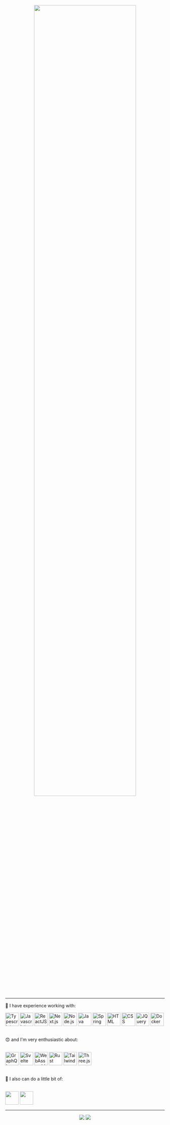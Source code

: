 <!-- in your header -->
<link rel="stylesheet" href="https://cdn.jsdelivr.net/gh/devicons/devicon@latest/devicon.min.css">

<p align="center">
  <img src="https://github.com/msawaguchi/msawaguchi/assets/28602785/1b4dea24-2ce6-4204-8b0b-95f0bde7638e" width="80%">
</p>

---
💼 I have experience working with:
<p>          
  <img src="https://cdn.jsdelivr.net/gh/devicons/devicon/icons/typescript/typescript-original.svg" height="42" alt="Typescript" title="Typescript"/>
  <img src="https://cdn.jsdelivr.net/gh/devicons/devicon/icons/javascript/javascript-original.svg" height="42" alt="Javascript" title="Javascript"/>
  <img src="https://cdn.jsdelivr.net/gh/devicons/devicon/icons/react/react-original.svg" height="42" alt="ReactJS" title="ReactJS"/>
  <img src="https://github.com/up-for-grabs/up-for-grabs.net/assets/139565234/53ea0a94-f08f-422f-8b88-9cee8737c53e" height="42" alt="Next.js" title="Next.js"/>       
  <img src="https://cdn.jsdelivr.net/gh/devicons/devicon/icons/nodejs/nodejs-original.svg" height="42" alt="Node.js" title="Node.js"/>
  <img src="https://cdn.jsdelivr.net/gh/devicons/devicon/icons/java/java-original.svg" height="42" alt="Java" title="Java"/>
  <img src="https://cdn.jsdelivr.net/gh/devicons/devicon/icons/spring/spring-original.svg" height="42" alt="Spring" title="Spring"/>
  <img src="https://cdn.jsdelivr.net/gh/devicons/devicon/icons/html5/html5-original.svg" height="42" alt="HTML" title="HTML"/>
  <img src="https://cdn.jsdelivr.net/gh/devicons/devicon/icons/css3/css3-original.svg" height="42" alt="CSS" title="CSS"/>
  <img src="https://cdn.jsdelivr.net/gh/devicons/devicon/icons/jquery/jquery-original.svg" height="42" alt="JQuery" title="Jquery"/>     
  <img src="https://cdn.jsdelivr.net/gh/devicons/devicon/icons/docker/docker-plain.svg" height="42" alt="Docker" title="Docker"/>    
</p>
<br>
😍 and I'm very enthusiastic about:
<p>
  <br>
  <img width="42" src="https://user-images.githubusercontent.com/25181517/192107856-aa92c8b1-b615-47c3-9141-ed0d29a90239.png" alt="GraphQL" title="GraphQL"/>
  <img width="42" src="https://cdn.jsdelivr.net/gh/devicons/devicon/icons/svelte/svelte-original.svg" alt="Svelte" title="Svelte"/>
  <img width="42" height="42" src="https://user-images.githubusercontent.com/25181517/188324036-d704ac9a-6e61-4722-b978-254b25b61bed.png" alt="WebAssembly" title="WebAssembly"/>
  <img width="42" height="42" src="https://github.com/up-for-grabs/up-for-grabs.net/assets/139565234/bf1c680b-e389-4619-ad37-04016bee7430" alt="Rust" title="Rust" style="background:white"/>
  <img src="https://cdn.jsdelivr.net/gh/devicons/devicon/icons/tailwindcss/tailwindcss-plain.svg" height="42" alt="Tailwind" title="Tailwind"/>
  <img width="42" height="42" src="https://github.com/up-for-grabs/up-for-grabs.net/assets/139565234/79e7b8db-5590-4bd2-b27a-c9d376c9489b" background="white" alt="Three.js" title="Three.js"/>
</p>
<br>
🎨 I also can do a little bit of:
<p>
  <br>
  <img width="42" src="https://cdn.jsdelivr.net/gh/devicons/devicon/icons/figma/figma-original.svg" />
  <img width="42" src="https://cdn.jsdelivr.net/gh/devicons/devicon/icons/gimp/gimp-original.svg" />   
</p>

---

<p align="center">
<img src="https://github-readme-stats-git-masterrstaa-rickstaa.vercel.app/api/top-langs/?username=msawaguchi&theme=onedark">
<img src="https://github-readme-stats.vercel.app/api?username=msawaguchi&show_icons=true&line_height=40&card_width=100%&theme=onedark#gh-dark-mode-only">
</p>
